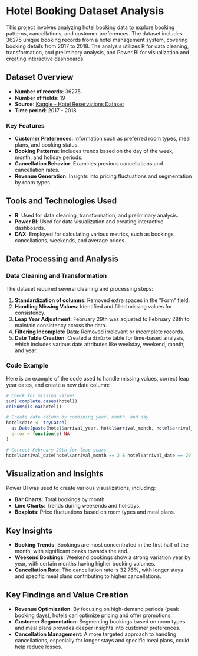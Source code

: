 # Hotel Booking Dataset Analysis

This project involves analyzing hotel booking data to explore booking patterns, cancellations, and customer preferences. The dataset includes 36275 unique booking records from a hotel management system, covering booking details from 2017 to 2018. The analysis utilizes R for data cleaning, transformation, and preliminary analysis, and Power BI for visualization and creating interactive dashboards.

## Dataset Overview

- **Number of records**: 36275
- **Number of fields**: 19
- **Source**: [Kaggle - Hotel Reservations Dataset]([https://www.kaggle.com/datasets](https://www.kaggle.com/datasets/ahsan81/hotel-reservations-classification-dataset/data))
- **Time period**: 2017 - 2018

### Key Features

- **Customer Preferences**: Information such as preferred room types, meal plans, and booking status.
- **Booking Patterns**: Includes trends based on the day of the week, month, and holiday periods.
- **Cancellation Behavior**: Examines previous cancellations and cancellation rates.
- **Revenue Generation**: Insights into pricing fluctuations and segmentation by room types.

## Tools and Technologies Used

- **R**: Used for data cleaning, transformation, and preliminary analysis.
- **Power BI**: Used for data visualization and creating interactive dashboards.
- **DAX**: Employed for calculating various metrics, such as bookings, cancellations, weekends, and average prices.

## Data Processing and Analysis

### Data Cleaning and Transformation

The dataset required several cleaning and processing steps:

1. **Standardization of columns**: Removed extra spaces in the "Form" field.
2. **Handling Missing Values**: Identified and filled missing values for consistency.
3. **Leap Year Adjustment**: February 29th was adjusted to February 28th to maintain consistency across the data.
4. **Filtering Incomplete Data**: Removed irrelevant or incomplete records.
5. **Date Table Creation**: Created a `dimDate` table for time-based analysis, which includes various date attributes like weekday, weekend, month, and year.

### Code Example

Here is an example of the code used to handle missing values, correct leap year dates, and create a new date column:

```r
# Check for missing values
sum(!complete.cases(hotel))
colSums(is.na(hotel))

# Create date column by combining year, month, and day
hotel$date <- tryCatch(
  as.Date(paste(hotel$arrival_year, hotel$arrival_month, hotel$arrival_date, sep = '-'), format = '%Y-%m-%d'),
  error = function(e) NA
)

# Correct February 29th for leap years
hotel$arrival_date[hotel$arrival_month == 2 & hotel$arrival_date == 29] <- 28
```
## Visualization and Insights

Power BI was used to create various visualizations, including:

- **Bar Charts**: Total bookings by month.
- **Line Charts**: Trends during weekends and holidays.
- **Boxplots**: Price fluctuations based on room types and meal plans.

## Key Insights

- **Booking Trends**: Bookings are most concentrated in the first half of the month, with significant peaks towards the end.
- **Weekend Bookings**: Weekend bookings show a strong variation year by year, with certain months having higher booking volumes.
- **Cancellation Rate**: The cancellation rate is 32.76%, with longer stays and specific meal plans contributing to higher cancellations.

## Key Findings and Value Creation

- **Revenue Optimization**: By focusing on high-demand periods (peak booking days), hotels can optimize pricing and offer promotions.
- **Customer Segmentation**: Segmenting bookings based on room types and meal plans provides deeper insights into customer preferences.
- **Cancellation Management**: A more targeted approach to handling cancellations, especially for longer stays and specific meal plans, could help reduce losses.

